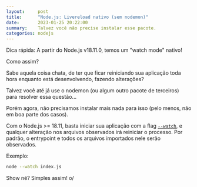 ```yaml
---
layout:     post
title:      "Node.js: Livereload nativo (sem nodemon)"
date:       2023-01-25 20:22:00
summary:    Talvez você não precise instalar esse pacote.
categories: nodejs
---
```


Dica rápida: A partir do Node.js v18.11.0, temos um "watch mode" nativo! 

Como assim?

Sabe aquela coisa chata, de ter que ficar reiniciando sua aplicação toda hora enquanto está desenvolvendo, fazendo alterações? 

Talvez você até já use o nodemon (ou algum outro pacote de terceiros) para resolver essa questão...

Porém agora, não precisamos instalar mais nada para isso (pelo menos, não em boa parte dos casos).

Com o Node.js >= 18.11, basta iniciar sua aplicação com a flag [`--watch`](https://nodejs.org/dist/latest-v18.x/docs/api/cli.html#--watch), e qualquer alteração nos arquivos observados irá reiniciar o processo. Por padrão, o entrypoint e todos os arquivos importados nele serão observados.

Exemplo:

```bash
node --watch index.js
```

Show né? Simples assim! o/
